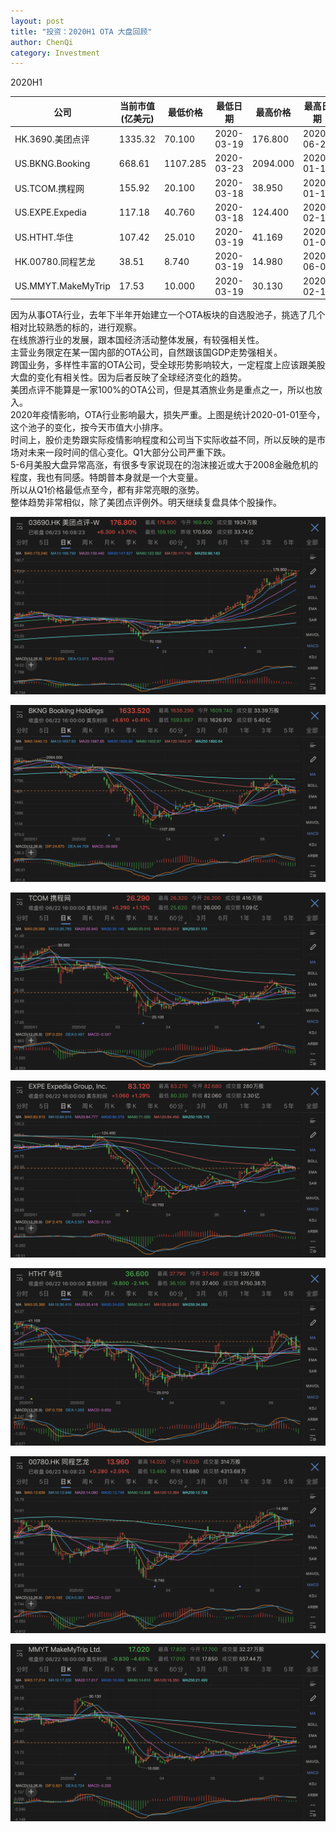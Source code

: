 ```yaml
---
layout: post
title: "投资：2020H1 OTA 大盘回顾"
author: ChenQi
category: Investment
---
```


2020H1

| 公司                 | 当前市值(亿美元) | 最低价格 | 最低日期 | 最高价格  | 最高日期 | 06.23价格 | 最大价差   | 最低至今价差 |
|--------------------|-----------|------------|------------|-----------|------------|--------------|---------|----------|
| HK.3690.美团点评       | 1335.32   | 70.100     | 2020-03-19 | 176.800   | 2020-06-23 | 176.800      | 152.21% | 152.21%  |
| US.BKNG.Booking    | 668.61    | 1107.285   | 2020-03-23 | 2094.000  | 2020-01-10 | 1633.520     | -47.12% | 47.52%   |
| US.TCOM.携程网        | 155.92    | 20.100     | 2020-03-18 | 38.950    | 2020-01-17 | 26.290       | -48.40% | 30.80%   |
| US.EXPE.Expedia    | 117.18    | 40.760     | 2020-03-18 | 124.400   | 2020-02-14 | 83.120       | -67.23% | 103.93%  |
| US.HTHT.华住         | 107.42    | 25.010     | 2020-03-19 | 41.169    | 2020-01-02 | 36.600       | -39.25% | 46.34%   |
| HK.00780.同程艺龙      | 38.51     | 8.740      | 2020-03-19 | 14.980    | 2020-06-08 | 13.960       | 71.40%  | 59.73%   |
| US.MMYT.MakeMyTrip | 17.53     | 10.000     | 2020-03-19 | 30.130    | 2020-02-12 | 17.020       | -66.81% | 70.20%   |

因为从事OTA行业，去年下半年开始建立一个OTA板块的自选股池子，挑选了几个相对比较熟悉的标的，进行观察。  
在线旅游行业的发展，跟本国经济活动整体发展，有较强相关性。  
主营业务限定在某一国内部的OTA公司，自然跟该国GDP走势强相关。  
跨国业务，多样性丰富的OTA公司，受全球形势影响较大，一定程度上应该跟美股大盘的变化有相关性。因为后者反映了全球经济变化的趋势。  
美团点评不能算是一家100%的OTA公司，但是其酒旅业务是重点之一，所以也放入。  
2020年疫情影响，OTA行业影响最大，损失严重。上图是统计2020-01-01至今，这个池子的变化，按今天市值大小排序。  
时间上，股价走势跟实际疫情影响程度和公司当下实际收益不同，所以反映的是市场对未来一段时间的信心变化。Q1大部分公司严重下跌。  
5-6月美股大盘异常高涨，有很多专家说现在的泡沫接近或大于2008金融危机的程度，我也有同感。特朗普本身就是一个大变量。  
所以从Q1价格最低点至今，都有非常亮眼的涨势。  
整体趋势非常相似，除了美团点评例外。明天继续复盘具体个股操作。  

![3690](../static/3690_2020h1.png)

![BKNG](../static/bkng_2020h1.png)

![TCOM](../static/tcom_2020h1.png)

![EXPE](../static/expe_2020h1.png)

![HTHT](../static/htht_2020h1.png)

![0780](../static/0780_2020h1.png)

![MMYT](../static/mmyt_2020h1.png)
